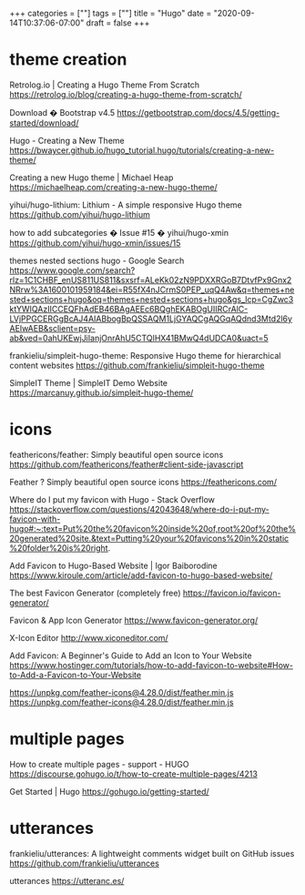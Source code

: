 +++
categories = [""]
tags = [""]
title = "Hugo"
date = "2020-09-14T10:37:06-07:00"
draft = false
+++

# theme creation

Retrolog.io | Creating a Hugo Theme From Scratch
https://retrolog.io/blog/creating-a-hugo-theme-from-scratch/

Download � Bootstrap v4.5
https://getbootstrap.com/docs/4.5/getting-started/download/

Hugo - Creating a New Theme
https://bwaycer.github.io/hugo_tutorial.hugo/tutorials/creating-a-new-theme/

Creating a new Hugo theme | Michael Heap
https://michaelheap.com/creating-a-new-hugo-theme/

yihui/hugo-lithium: Lithium - A simple responsive Hugo theme
https://github.com/yihui/hugo-lithium

how to add subcategories � Issue #15 � yihui/hugo-xmin
https://github.com/yihui/hugo-xmin/issues/15

themes nested sections hugo - Google Search
https://www.google.com/search?rlz=1C1CHBF_enUS811US811&sxsrf=ALeKk02zN9PDXXRGoB7DtvfPx9Gnx2NRrw%3A1600101959184&ei=R55fX4nJCrmS0PEP_uqQ4Aw&q=themes+nested+sections+hugo&oq=themes+nested+sections+hugo&gs_lcp=CgZwc3ktYWIQAzIICCEQFhAdEB46BAgAEEc6BQghEKABOgUIIRCrAlC-LVjPPGCERGgBcAJ4AIABbogBpQSSAQM1LjGYAQCgAQGqAQdnd3Mtd2l6yAEIwAEB&sclient=psy-ab&ved=0ahUKEwjJiIanjOnrAhU5CTQIHX41BMwQ4dUDCA0&uact=5

frankieliu/simpleit-hugo-theme: Responsive Hugo theme for hierarchical content websites
https://github.com/frankieliu/simpleit-hugo-theme

SimpleIT Theme | SimpleIT Demo Website
https://marcanuy.github.io/simpleit-hugo-theme/
# icons

feathericons/feather: Simply beautiful open source icons
https://github.com/feathericons/feather#client-side-javascript

Feather ? Simply beautiful open source icons
https://feathericons.com/

Where do I put my favicon with Hugo - Stack Overflow
https://stackoverflow.com/questions/42043648/where-do-i-put-my-favicon-with-hugo#:~:text=Put%20the%20favicon%20inside%20of,root%20of%20the%20generated%20site.&text=Putting%20your%20favicons%20in%20static%20folder%20is%20right.

Add Favicon to Hugo-Based Website | Igor Baiborodine
https://www.kiroule.com/article/add-favicon-to-hugo-based-website/

The best Favicon Generator (completely free)
https://favicon.io/favicon-generator/

Favicon & App Icon Generator
https://www.favicon-generator.org/

X-Icon Editor
http://www.xiconeditor.com/

Add Favicon: A Beginner's Guide to Add an Icon to Your Website
https://www.hostinger.com/tutorials/how-to-add-favicon-to-website#How-to-Add-a-Favicon-to-Your-Website

https://unpkg.com/feather-icons@4.28.0/dist/feather.min.js
https://unpkg.com/feather-icons@4.28.0/dist/feather.min.js

# multiple pages

How to create multiple pages - support - HUGO
https://discourse.gohugo.io/t/how-to-create-multiple-pages/4213

Get Started | Hugo
https://gohugo.io/getting-started/

# utterances

frankieliu/utterances: A lightweight comments widget built on GitHub issues
https://github.com/frankieliu/utterances

utterances
https://utteranc.es/

